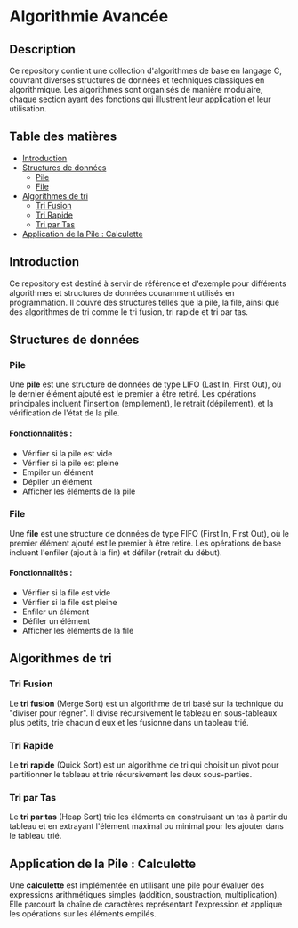# Algorithmie Avancée

## Description
Ce repository contient une collection d'algorithmes de base en langage C, couvrant diverses structures de données et techniques classiques en algorithmique. Les algorithmes sont organisés de manière modulaire, chaque section ayant des fonctions qui illustrent leur application et leur utilisation.

## Table des matières
- [Introduction](#introduction)
- [Structures de données](#structures-de-données)
  - [Pile](#pile)
  - [File](#file)
- [Algorithmes de tri](#algorithmes-de-tri)
  - [Tri Fusion](#tri-fusion)
  - [Tri Rapide](#tri-rapide)
  - [Tri par Tas](#tri-par-tas)
- [Application de la Pile : Calculette](#application-de-la-pile-calculette)

## Introduction
Ce repository est destiné à servir de référence et d'exemple pour différents algorithmes et structures de données couramment utilisés en programmation. Il couvre des structures telles que la pile, la file, ainsi que des algorithmes de tri comme le tri fusion, tri rapide et tri par tas.

## Structures de données

### Pile
Une **pile** est une structure de données de type LIFO (Last In, First Out), où le dernier élément ajouté est le premier à être retiré. Les opérations principales incluent l'insertion (empilement), le retrait (dépilement), et la vérification de l'état de la pile.

#### Fonctionnalités :
- Vérifier si la pile est vide
- Vérifier si la pile est pleine
- Empiler un élément
- Dépiler un élément
- Afficher les éléments de la pile

### File
Une **file** est une structure de données de type FIFO (First In, First Out), où le premier élément ajouté est le premier à être retiré. Les opérations de base incluent l'enfiler (ajout à la fin) et défiler (retrait du début).

#### Fonctionnalités :
- Vérifier si la file est vide
- Vérifier si la file est pleine
- Enfiler un élément
- Défiler un élément
- Afficher les éléments de la file

## Algorithmes de tri

### Tri Fusion
Le **tri fusion** (Merge Sort) est un algorithme de tri basé sur la technique du "diviser pour régner". Il divise récursivement le tableau en sous-tableaux plus petits, trie chacun d'eux et les fusionne dans un tableau trié.

### Tri Rapide
Le **tri rapide** (Quick Sort) est un algorithme de tri qui choisit un pivot pour partitionner le tableau et trie récursivement les deux sous-parties.

### Tri par Tas
Le **tri par tas** (Heap Sort) trie les éléments en construisant un tas à partir du tableau et en extrayant l'élément maximal ou minimal pour les ajouter dans le tableau trié.

## Application de la Pile : Calculette
Une **calculette** est implémentée en utilisant une pile pour évaluer des expressions arithmétiques simples (addition, soustraction, multiplication). Elle parcourt la chaîne de caractères représentant l'expression et applique les opérations sur les éléments empilés.

